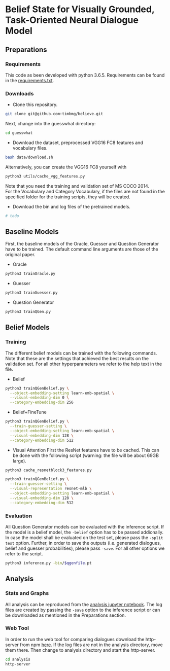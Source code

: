 # Belief State for Visually Grounded, Task-Oriented Neural Dialogue Model

## Preparations
### Requirements
This code as been developed with python 3.6.5.
Requirements can be found in the [requirements.txt](requirements.txt).

### Downloads
- Clone this repository.
```bash
git clone git@github.com:timbmg/believe.git
```
Next, change into the guesswhat directory:
```bash
cd guesswhat
```
- Download the dataset, preprocessed VGG16 FC8 features and vocabulary files.
```bash
bash data/download.sh
```
Alternatively, you can create the VGG16 FC8 yourself with
```bash
python3 utils/cache_vgg_features.py
```
Note that you need the training and validation set of MS COCO 2014.  
For the Vocabulary and Category Vocabulary, if the files are not found in the specified folder for the training scripts, they will be created.

- Download the bin and log files of the pretrained models.
```bash
# todo
```

## Baseline Models
First, the baseline models of the Oracle, Guesser and Question Generator have to be trained. The default command line arguments are those of the original paper.
- Oracle
```bash
python3 trainOracle.py
```
- Guesser
```bash
python3 trainGuesser.py
```
- Question Generator
```bash
python3 trainQGen.py
```

## Belief Models
### Training
The different belief models can be trained with the following commands. Note that these are the settings that achieved the best results on the validation set. For all other hyperparameters we refer to the help text in the file.
- Belief
```bash
python3 trainQGenBelief.py \
  --object-embedding-setting learn-emb-spatial \
  --visual-embedding-dim 0 \
  --category-embedding-dim 256
```
- Belief+FineTune
```bash
python3 trainQGenBelief.py \
  --train-guesser-setting \
  --object-embedding-setting learn-emb-spatial \
  --visual-embedding-dim 128 \
  --category-embedding-dim 512
```
- Visual Attention
First the ResNet features have to be cached. This can be done with the following script (warning: the file will be about 69GB large).
```bash
python3 cache_resnetblock3_features.py
```
```bash
python3 trainQGenBelief.py \
  --train-guesser-setting \
  --visual-representation resnet-mlb \
  --object-embedding-setting learn-emb-spatial \
  --visual-embedding-dim 128 \
  --category-embedding-dim 512
```

### Evaluation
All Question Generator models can be evaluated with the inference script.
If the model is a belief model, the `-belief` option has to be passed addionally. In case the model shall be evaluated on the test set, please pass the `-split test` option. Further, in order to save the outputs (i.e. generated dialogues, belief and guesser probabilities), please pass `-save`. For all other options we refer to the script.
```bash
python3 inference.py -bin/$qgenfile.pt
```
## Analysis
### Stats and Graphs
All analysis can be reproduced from the [analysis jupyter notebook](guesswhat/analysis/analysis.ipynb). The log files are created by passing the `-save` option to the inference script or can be downloaded as mentioned in the Preparations section.
### Web Tool
In order to run the web tool for comparing dialogues download the http-server from npm [here](https://www.npmjs.com/package/http-server).
If the log files are not in the analysis directory, move them there. Then change to analysis directory and start the http-server.
```bash
cd analysis
http-server
```
